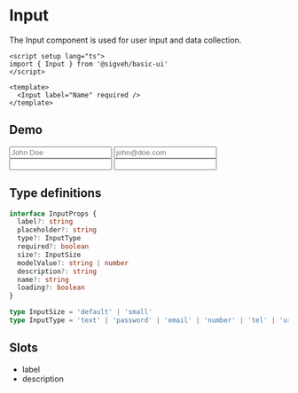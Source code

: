 <script setup lang="ts">
import { ref } from 'vue'
import Input from '../../src/components/Input/Input.vue'
import Flex from '../../src/components/Flex/Flex.vue'
import Checkbox from '../../src/components/Checkbox/Checkbox.vue'
import Demo from '../components/Demo.vue'

const isLoading = ref(false)
const isDisabled = ref(false)
</script>

# Input

The Input component is used for user input and data collection.

```vue
<script setup lang="ts">
import { Input } from '@sigveh/basic-ui'
</script>

<template>
  <Input label="Name" required />
</template>
```

## Demo

<Demo>
  <template #controls>
    <Flex>
      <Checkbox label="Loading" v-model:checked="isLoading" />
      <Checkbox label="Disabled" v-model:checked="isDisabled" />
    </Flex>
  </template>
  <Flex direction="column">
    <Input :disabled="isDisabled" :loading="isLoading" label="Name" placeholder="John Doe" />
    <Input :disabled="isDisabled" :loading="isLoading" label="E-mail" type="email" placeholder="john@doe.com" required />
    <Input :disabled="isDisabled" :loading="isLoading" label="Password" type="password" />
    <Input :disabled="isDisabled" :loading="isLoading" label="Small input size" size="small" />
  </Flex>
</Demo>

## Type definitions

```ts
interface InputProps {
  label?: string
  placeholder?: string
  type?: InputType
  required?: boolean
  size?: InputSize
  modelValue?: string | number
  description?: string
  name?: string
  loading?: boolean
}

type InputSize = 'default' | 'small'
type InputType = 'text' | 'password' | 'email' | 'number' | 'tel' | 'url'
```

## Slots

- label
- description
